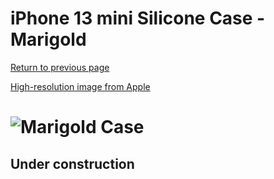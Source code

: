 # iPhone 13 mini Silicone Case - Marigold

[Return to previous page](/iphone_13)

[High-resolution image from Apple](https://store.storeimages.cdn-apple.com/8756/as-images.apple.com/is//MM1U3?wid=4500&hei=4500&fmt=png)

# ![Marigold Case](/everyphone/MM1U3.png)

## Under construction
